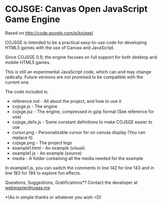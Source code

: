 # COJSGE: Canvas Open JavaScript Game Engine #

Based on http://code.google.com/p/kojage/

COJSGE is intended to be a practical easy-to-use code for developing HTML5 games with the use of Canvas and JavaScript.

Since COJSGE 0.9, the engine focuses on full support for both desktop and mobile HTML5 games.

This is still an experimental JavaScript code, which can and may change radically. Future versions are not promised to be compatible with the current one.

The code included is:
 * reference.md		- All about the project, and how to use it
 * cojsge.js 		- The engine
 * cojsge.jsz 		- The engine, compressed in gzip format (See reference for use)
 * cojsge_defs.js 	- Some constant definitions to make COJSGE easier to use
 * cursor.png 		- Personalizable cursor for on canvas display (You can replace it)
 * cojsge.png		- The project logo
 * example1.html 	- An example (visual)
 * example1.js 		- An example (source)
 * media 			- A folder containing all the media needed for the example

In example1.js, you can switch the comments in line 142 for line 143 and in line 193 for 194 to explore fun effects.

Questions, Suggestions, Gratifications*?
Contact the developer at webmaster@jugaa.me

\*(As in simple thanks or whatever you wish =D)
